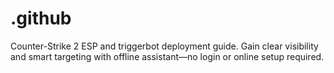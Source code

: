 # .github
Counter-Strike 2 ESP and triggerbot deployment guide. Gain clear visibility and smart targeting with offline assistant—no login or online setup required.
